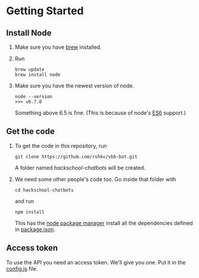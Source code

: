 # Getting Started
## Install Node
1. Make sure you have [brew](http://brew.sh) installed.
2. Run
    ```
    brew update
    brew install node
    ```
    
3. Make sure you have the newest version of node. 
    ```
    node --version
    >>> v6.7.0
    ```
    Something above 6.5 is fine. (This is because of node's [ES6](https://github.com/lukehoban/es6features) support.)

## Get the code
1. To get the code in this repository, run 
    ```
    git clone https://github.com/rshkv/vbb-bot.git
    ```
    A folder named _hackschool-chatbots_ will be created.
    
2. We need some other people's code too. Go inside that folder with
    ```
    cd hackschool-chatbots
    ```
    and run
    ```
    npm install
    ```
    This has the [node package manager](https://www.npmjs.com) install all the dependencies defined in [package.json](https://github.com/rshkv/vbb-bot/blob/master/package.json).

## Access token
To use the API you need an access token. We'll give you one.
Put it in the [config.js](https://github.com/rshkv/vbb-bot/blob/master/config.js) file.
